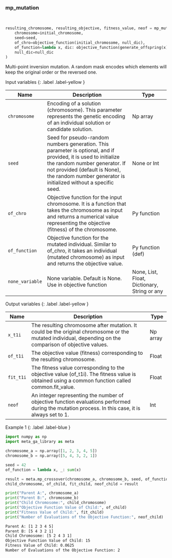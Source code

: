 <!--- ---
layout: default
title: mp_mutation
grand_parent: Framework
parent: Genetic Algorithm functions
has_children: false
has_toc: true
nav_order: 6
--- --->

<!--Don't delete ths script-->
<script src = "https://polyfill.io/v3/polyfill.min.js?features=es6"></script>
<script id = "MathJax-script" async src="https://cdn.jsdelivr.net/npm/mathjax@3/es5/tex-mml-chtml.js"></script>
<!--Don't delete ths script-->

<h3>mp_mutation</h3>
<br>

```python
resulting_chromosome, resulting_objective, fitness_value, neof = mp_mutation(
    chromosome=initial_chromosome,
    seed=seed,
    of_chro=objective_function(initial_chromosome, null_dic),
    of_function=lambda x, dic: objective_function(generate_offspring(x), dic),
    null_dic=null_dic
)
```

<p align = "justify">   Multi-point inversion mutation. A random mask encodes which elements will keep the original order or the reversed one.</p>

Input variables
{: .label .label-yellow }

<table style = "width:100%">
   <thead>
     <tr>
       <th>Name</th>
       <th>Description</th>
       <th>Type</th>
     </tr>
   </thead>
   <tr>
       <td><code>chromosome</code></td>
       <td>Encoding of a solution (chromosome). This parameter represents the genetic encoding of an individual solution or candidate solution.</td>
       <td>Np array</td>
   </tr>
   <tr>
       <td><code>seed</code></td>
       <td> Seed for pseudo-random numbers generation. This parameter is optional, and if provided, it is used to initialize the random number generator. If not provided (default is None), the random number generator is initialized without a specific seed.</td>
       <td>None or Int</td>
   </tr> 
   <tr>
       <td><code>of_chro</code></td>
       <td>Objective function for the input chromosome. It is a function that takes the chromosome as input and returns a numerical value representing the objective (fitness) of the chromosome.</td>
       <td>Py function</td>
   </tr> 
   <tr>
       <td><code>of_function</code></td>
       <td>Objective function for the mutated individual. Similar to of_chro, it takes an individual (mutated chromosome) as input and returns the objective value.</td>
       <td>Py function (def)</td>
   </tr>   
   <tr>
       <td><code>none_variable</code></td>
       <td>None variable. Default is None. Use in objective function</td>
       <td>None, List, Float, Dictionary, String or any</td>
   </tr>
</table>

Output variables
{: .label .label-yellow }

<table style = "width:100%">
   <thead>
     <tr>
       <th>Name</th>
       <th>Description</th>
       <th>Type</th>
     </tr>
   </thead>
   <tr>
       <td><code>x_t1i</code></td>
       <td>The resulting chromosome after mutation. It could be the original chromosome or the mutated individual, depending on the comparison of objective values.</td>
       <td>Np array</td>
   </tr>
   <tr>
       <td><code>of_t1i</code></td>
       <td>The objective value (fitness) corresponding to the resulting chromosome.</td>
       <td>Float</td>
   </tr>
   <tr>
       <td><code>fit_t1i</code></td>
       <td>The fitness value corresponding to the objective value (of_t1i). The fitness value is obtained using a common function called common.fit_value.</td>
       <td>Float</td>
   </tr>
   <tr>
       <td><code>neof</code></td>
       <td>An integer representing the number of objective function evaluations performed during the mutation process. In this case, it is always set to 1.</td>
       <td>Int</td>
   </tr>
</table>

Example 1
{: .label .label-blue }

<p align = "justify">
 <i>
 </i>
</p>

```python
import numpy as np
import meta_ga_library as meta

chromosome_a = np.array([1, 2, 3, 4, 5])
chromosome_b = np.array([5, 4, 3, 2, 1])

seed = 42
of_function = lambda x, _: sum(x)

result = meta.mp_crossover(chromosome_a, chromosome_b, seed, of_function, {})
child_chromosome, of_child, fit_child, neof_child = result

print("Parent A:", chromosome_a)
print("Parent B:", chromosome_b)
print("Child Chromosome:", child_chromosome)
print("Objective Function Value of Child:", of_child)
print("Fitness Value of Child:", fit_child)
print("Number of Evaluations of the Objective Function:", neof_child)
```

```bash
Parent A: [1 2 3 4 5]
Parent B: [5 4 3 2 1]
Child Chromosome: [5 2 4 3 1]
Objective Function Value of Child: 15
Fitness Value of Child: 0.0625
Number of Evaluations of the Objective Function: 2
```
